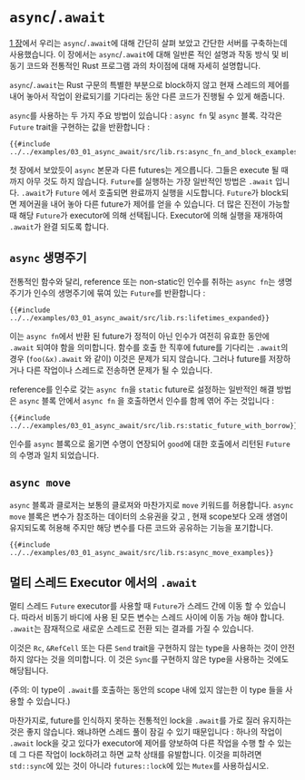 # `async`/`.await`

[1 장]에서 우리는 `async`/`.await`에 대해 간단히 살펴 보았고
간단한 서버를 구축하는데 사용했습니다. 이 장에서는 `async`/`.await`에 대해 일반론 적인 설명과
작동 방식 및 비동기 코드와 전통적인 Rust 프로그램 과의 차이점에 대해 자세히 설명합니다.

`async`/`.await`는 Rust 구문의 특별한 부분으로
block하지 않고 현재 스레드의 제어를 내어 놓아서 작업이 완료되기를 기다리는 동안 다른 코드가 진행될 수 있게 해줍니다.

`async`를 사용하는 두 가지 주요 방법이 있습니다 : `async fn` 및 `async` 블록.
각각은 `Future` trait을 구현하는 값을 반환합니다 : 

```rust,edition2018,ignore
{{#include ../../examples/03_01_async_await/src/lib.rs:async_fn_and_block_examples}}
```

첫 장에서 보았듯이 `async` 본문과 다른 futures는 게으릅니다.
그들은 execute 될 때까지 아무 것도 하지 않습니다. `Future`를 실행하는 가장 일반적인 방법은
`.await` 입니다. `.await`가 `Future` 에서 호출되면 완료까지 실행을 시도합니다.
`Future`가 block되면 제어권을 내어 놓아 다른 future가 제어를 얻을 수 있습니다.
더 많은 진전이 가능할 때 해당 `Future`가 executor에 의해 선택됩니다.
Executor에 의해 실행을 재개하여 `.await`가 완결 되도록 합니다.

## `async` 생명주기

전통적인 함수와 달리, reference 또는
non-static인 인수를 취하는 `async fn`는 생명주기가 인수의 생명주기에 묶여 있는 `Future`를 반환합니다 :

```rust,edition2018,ignore
{{#include ../../examples/03_01_async_await/src/lib.rs:lifetimes_expanded}}
```

이는 `async fn`에서 반환 된 future가 정적이 아닌 인수가 여전히 유효한 동안에 `.await` 되여야 함을 의미합니다.
함수를 호출 한 직후에 future를 기다리는 `.await`의 경우
(`foo(&x).await` 와 같이) 이것은 문제가 되지 않습니다. 그러나 future를 저장하거나
다른 작업이나 스레드로 전송하면 문제가 될 수 있습니다.

reference를 인수로 갖는 `async fn`을 `static` future로 설정하는 일반적인 해결 방법은
`async` 블록 안에서 `async fn` 을 호출하면서 인수를 함께 엮어 주는 것입니다 :

```rust,edition2018,ignore
{{#include ../../examples/03_01_async_await/src/lib.rs:static_future_with_borrow}}
```

인수를 `async` 블록으로 옮기면 수명이 연장되어 `good`에 대한 호출에서 리턴된 `Future`의 수명과 일치 되었습니다.

## `async move`

`async` 블록과 클로저는 보통의 클로져와 마찬가지로 `move` 키워드를 허용합니다.
`async move` 블록은 변수가 참조하는 데이터의 소유권을 갖고
, 현재 scope보다 오래 생염이 유지되도록 허용해 주지만
해당 변수를 다른 코드와 공유하는 기능을 포기합니다.

```rust,edition2018,ignore
{{#include ../../examples/03_01_async_await/src/lib.rs:async_move_examples}}
```

## 멀티 스레드 Executor 에서의 `.await`

멀티 스레드 `Future` executor를 사용할 때 `Future`가 스레드 간에 이동 할 수 있습니다.
따라서 비동기 바디에 사용 된 모든 변수는 스레드 사이에 이동 가능 해야 합니다.
`.await`는 잠재적으로 새로운 스레드로 전환 되는 결과를 가질 수 있습니다.

이것은 `Rc`, `&RefCell` 또는 다른 `Send` trait을 구현하지 않는 type을 사용하는 것이
안전하지 않다는 것을 의미합니다. 이 것은 `Sync`를 구현하지 않은 type을 사용하는 것에도 해당됩니다.

(주의: 이 type이 `.await`를 호출하는 동안의 scope 내에 있지 않는한 이 type 들을 사용할 수 있습니다.)

마찬가지로, future를 인식하지 못하는 전통적인 lock을 `.await`를 가로 질러
유지하는 것은 좋지 않습니다.
왜냐하면 스레드 풀이 잠길 수 있기 때문입니다 : 하나의 작업이
`.await` lock을 갖고 있다가 executor에 제어를 양보하여 다른 작업을 수행 할 수 있는데
그 다른 작업이 lock하려고 하면 교착 상태를 유발합니다. 이것을 피하려면
`std::sync`에 있는 것이 아니라 `futures::lock`에 있는 `Mutex`를 사용하십시오.

[1 장]: ../01_getting_started/04_async_await_primer.md
